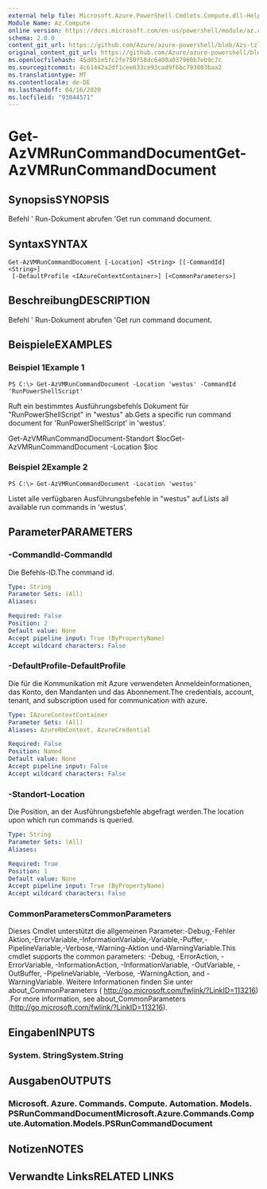 ```yaml
---
external help file: Microsoft.Azure.PowerShell.Cmdlets.Compute.dll-Help-Help.xml
Module Name: Az.Compute
online version: https://docs.microsoft.com/en-us/powershell/module/az.compute/get-azvmruncommanddocument
schema: 2.0.0
content_git_url: https://github.com/Azure/azure-powershell/blob/Azs-tzl/src/Compute/Compute/help/Get-AzVMRunCommandDocument.md
original_content_git_url: https://github.com/Azure/azure-powershell/blob/Azs-tzl/src/Compute/Compute/help/Get-AzVMRunCommandDocument.md
ms.openlocfilehash: 45d051e5fc2fe750f58dc6400a037960b7eb9c7c
ms.sourcegitcommit: 4c61442a2df1cee633ce93cad9f6bc793803baa2
ms.translationtype: MT
ms.contentlocale: de-DE
ms.lasthandoff: 04/16/2020
ms.locfileid: "93844571"
---
```

# <span data-ttu-id="ddb8b-101">Get-AzVMRunCommandDocument</span><span class="sxs-lookup"><span data-stu-id="ddb8b-101">Get-AzVMRunCommandDocument</span></span>

## <span data-ttu-id="ddb8b-102">Synopsis</span><span class="sxs-lookup"><span data-stu-id="ddb8b-102">SYNOPSIS</span></span>
<span data-ttu-id="ddb8b-103">Befehl ' Run-Dokument abrufen '</span><span class="sxs-lookup"><span data-stu-id="ddb8b-103">Get run command document.</span></span>

## <span data-ttu-id="ddb8b-104">Syntax</span><span class="sxs-lookup"><span data-stu-id="ddb8b-104">SYNTAX</span></span>

```
Get-AzVMRunCommandDocument [-Location] <String> [[-CommandId] <String>]
 [-DefaultProfile <IAzureContextContainer>] [<CommonParameters>]
```

## <span data-ttu-id="ddb8b-105">Beschreibung</span><span class="sxs-lookup"><span data-stu-id="ddb8b-105">DESCRIPTION</span></span>
<span data-ttu-id="ddb8b-106">Befehl ' Run-Dokument abrufen '</span><span class="sxs-lookup"><span data-stu-id="ddb8b-106">Get run command document.</span></span>

## <span data-ttu-id="ddb8b-107">Beispiele</span><span class="sxs-lookup"><span data-stu-id="ddb8b-107">EXAMPLES</span></span>

### <span data-ttu-id="ddb8b-108">Beispiel 1</span><span class="sxs-lookup"><span data-stu-id="ddb8b-108">Example 1</span></span>
```
PS C:\> Get-AzVMRunCommandDocument -Location 'westus' -CommandId 'RunPowerShellScript'
```

<span data-ttu-id="ddb8b-109">Ruft ein bestimmtes Ausführungsbefehls Dokument für "RunPowerShellScript" in "westus" ab.</span><span class="sxs-lookup"><span data-stu-id="ddb8b-109">Gets a specific run command document for 'RunPowerShellScript' in 'westus'.</span></span>


<span data-ttu-id="ddb8b-110">Get-AzVMRunCommandDocument-Standort $loc</span><span class="sxs-lookup"><span data-stu-id="ddb8b-110">Get-AzVMRunCommandDocument -Location $loc</span></span>

### <span data-ttu-id="ddb8b-111">Beispiel 2</span><span class="sxs-lookup"><span data-stu-id="ddb8b-111">Example 2</span></span>
```
PS C:\> Get-AzVMRunCommandDocument -Location 'westus'
```

<span data-ttu-id="ddb8b-112">Listet alle verfügbaren Ausführungsbefehle in "westus" auf.</span><span class="sxs-lookup"><span data-stu-id="ddb8b-112">Lists all available run commands in 'westus'.</span></span>

## <span data-ttu-id="ddb8b-113">Parameter</span><span class="sxs-lookup"><span data-stu-id="ddb8b-113">PARAMETERS</span></span>

### <span data-ttu-id="ddb8b-114">-CommandId</span><span class="sxs-lookup"><span data-stu-id="ddb8b-114">-CommandId</span></span>
<span data-ttu-id="ddb8b-115">Die Befehls-ID.</span><span class="sxs-lookup"><span data-stu-id="ddb8b-115">The command id.</span></span>

```yaml
Type: String
Parameter Sets: (All)
Aliases: 

Required: False
Position: 2
Default value: None
Accept pipeline input: True (ByPropertyName)
Accept wildcard characters: False
```

### <span data-ttu-id="ddb8b-116">-DefaultProfile</span><span class="sxs-lookup"><span data-stu-id="ddb8b-116">-DefaultProfile</span></span>
<span data-ttu-id="ddb8b-117">Die für die Kommunikation mit Azure verwendeten Anmeldeinformationen, das Konto, den Mandanten und das Abonnement.</span><span class="sxs-lookup"><span data-stu-id="ddb8b-117">The credentials, account, tenant, and subscription used for communication with azure.</span></span>

```yaml
Type: IAzureContextContainer
Parameter Sets: (All)
Aliases: AzureRmContext, AzureCredential

Required: False
Position: Named
Default value: None
Accept pipeline input: False
Accept wildcard characters: False
```

### <span data-ttu-id="ddb8b-118">-Standort</span><span class="sxs-lookup"><span data-stu-id="ddb8b-118">-Location</span></span>
<span data-ttu-id="ddb8b-119">Die Position, an der Ausführungsbefehle abgefragt werden.</span><span class="sxs-lookup"><span data-stu-id="ddb8b-119">The location upon which run commands is queried.</span></span>

```yaml
Type: String
Parameter Sets: (All)
Aliases: 

Required: True
Position: 1
Default value: None
Accept pipeline input: True (ByPropertyName)
Accept wildcard characters: False
```

### <span data-ttu-id="ddb8b-120">CommonParameters</span><span class="sxs-lookup"><span data-stu-id="ddb8b-120">CommonParameters</span></span>
<span data-ttu-id="ddb8b-121">Dieses Cmdlet unterstützt die allgemeinen Parameter:-Debug,-Fehler Aktion,-ErrorVariable,-InformationVariable,-Variable,-Puffer,-PipelineVariable,-Verbose,-Warning-Aktion und-WarningVariable.</span><span class="sxs-lookup"><span data-stu-id="ddb8b-121">This cmdlet supports the common parameters: -Debug, -ErrorAction, -ErrorVariable, -InformationAction, -InformationVariable, -OutVariable, -OutBuffer, -PipelineVariable, -Verbose, -WarningAction, and -WarningVariable.</span></span> <span data-ttu-id="ddb8b-122">Weitere Informationen finden Sie unter about_CommonParameters ( http://go.microsoft.com/fwlink/?LinkID=113216) .</span><span class="sxs-lookup"><span data-stu-id="ddb8b-122">For more information, see about_CommonParameters (http://go.microsoft.com/fwlink/?LinkID=113216).</span></span>

## <span data-ttu-id="ddb8b-123">Eingaben</span><span class="sxs-lookup"><span data-stu-id="ddb8b-123">INPUTS</span></span>

### <span data-ttu-id="ddb8b-124">System. String</span><span class="sxs-lookup"><span data-stu-id="ddb8b-124">System.String</span></span>

## <span data-ttu-id="ddb8b-125">Ausgaben</span><span class="sxs-lookup"><span data-stu-id="ddb8b-125">OUTPUTS</span></span>

### <span data-ttu-id="ddb8b-126">Microsoft. Azure. Commands. Compute. Automation. Models. PSRunCommandDocument</span><span class="sxs-lookup"><span data-stu-id="ddb8b-126">Microsoft.Azure.Commands.Compute.Automation.Models.PSRunCommandDocument</span></span>

## <span data-ttu-id="ddb8b-127">Notizen</span><span class="sxs-lookup"><span data-stu-id="ddb8b-127">NOTES</span></span>

## <span data-ttu-id="ddb8b-128">Verwandte Links</span><span class="sxs-lookup"><span data-stu-id="ddb8b-128">RELATED LINKS</span></span>

